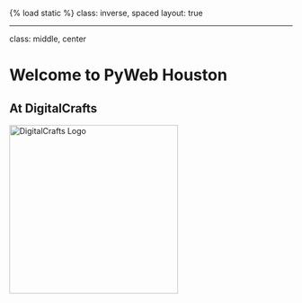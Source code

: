 {% load static %}
class: inverse, spaced
layout: true

---

class: middle, center

# Welcome to PyWeb Houston

## At DigitalCrafts

<img src="https://dc-codecamp.herokuapp.com/static/img/dclogo.png" alt="DigitalCrafts Logo" style="width: 300px;">

